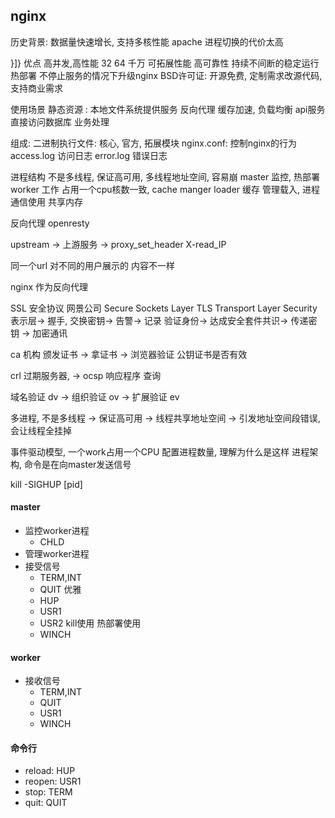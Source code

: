 ## nginx


历史背景:
数据量快速增长, 支持多核性能
apache 进程切换的代价太高

}]}
优点
 高并发,高性能 32 64 千万
可拓展性能
高可靠性  持续不间断的稳定运行
热部署   不停止服务的情况下升级nginx
BSD许可证: 开源免费, 定制需求改源代码, 支持商业需求

使用场景
	静态资源 : 本地文件系统提供服务
	反向代理 缓存加速, 负载均衡
	api服务  直接访问数据库  业务处理

组成:
	二进制执行文件: 核心, 官方, 拓展模块
	nginx.conf: 控制nginx的行为
	access.log 访问日志
	error.log 错误日志


进程结构
不是多线程, 保证高可用, 多线程地址空间, 容易崩
master 监控, 热部署
worker 工作 占用一个cpu核数一致,
cache manger loader 缓存 管理载入,
进程通信使用 共享内存


反向代理 openresty


upstream -> 上游服务 ->
proxy_set_header X-read_IP

同一个url 对不同的用户展示的 内容不一样

nginx 作为反向代理


SSL 安全协议 网景公司 Secure Sockets  Layer
TLS Transport Layer   Security
表示层-> 握手, 交换密钥-> 告警-> 记录
验证身份-> 达成安全套件共识-> 传递密钥 -> 加密通讯

ca 机构 颁发证书 ->  拿证书 -> 浏览器验证 公钥证书是否有效

crl 过期服务器, -> ocsp 响应程序 查询

域名验证 dv -> 组织验证 ov -> 扩展验证 ev


多进程, 不是多线程 -> 保证高可用 -> 线程共享地址空间  -> 引发地址空间段错误,会让线程全挂掉

事件驱动模型, 一个work占用一个CPU 配置进程数量, 理解为什么是这样  进程架构, 命令是在向master发送信号

kill -SIGHUP [pid]

<!-- tabs:start -->


#### **master**

 * 监控worker进程
   * CHLD
 * 管理worker进程
 * 接受信号
   * TERM,INT
   * QUIT  优雅
   * HUP
   * USR1
   * USR2  kill使用 热部署使用
   * WINCH

#### **worker**

* 接收信号
   * TERM,INT
   * QUIT
   * USR1
   * WINCH


#### 命令行
* reload: HUP
* reopen: USR1
* stop: TERM
* quit: QUIT


<!-- tabs:end ->

建立3握手, nginx怎么收到读事件->

内核获取等待处理的事件-> epoll

epoll
高并发链接中, 每次处理的活跃链接占比小

eventpoll data
遍历链表里只有活跃的链接

读取http消息

用户态代码完成链接切换


底层 阻塞非阻塞 切换进程
调用方式 : 同步异步 ->

模块
- core
  - events
    - epoll
    - event_core
  - http
    - upstream
    - http_core_module
    - 响应过滤
    - 请求处理
  - mail
    - core_module
  - stream
    - core_module
  - core
  - errlog
  - thread_pool
  - openssl
- conf

keepalive 多个http请求通过复用tcp链接,

连接池
work_connection 占用内存 (232byte+96byte)*2

内存池

共享内存 -> 切分slot
小对象,避免碎片, 避免重复初始化


listen [port]
listen [ip]:80
listen [] default


read req Headers ->决定使用哪个server块

那个location 生效
是否要限速
验证auth
生成响应 -> upstream servcies
返回过滤 gzip images
记录acess

post_read
server_revrite
 重定向, 简单返回
 重写url  break  premanent: 301,永久 redirect:302 临时  rewitelog
 if 逻辑判断 表达式~大小写敏感, ~*大小写不敏感
    文件 -f
    目录 -d
    软连 -e
    可执行 -x
find_config
  最长匹配 < 正则匹配 ^~禁止正则
Rewrite


Post_rewite

preaccess
  限制客户端并发 limit_conn 资源服务器
  限制一个连接上每秒处理的请求数, leakybucket算法(蓄水池, 水库) limit_req在conn之前

access   satisfy
  内网 access
  auth basic
  auth request
post_access
preconent
  try_files 反向代理实用
  mirror 流量拷贝, 多个环境处理用户流量
content
  static
  root  映射为文件 返回静态资源
  alias alias不会拼接location
  index autoindex
  concat 访问多个小文件合并到一次http返回
响应过滤
  header 过滤
  body 过滤
  copy_filter 复制包体内容
  postpone_filter 处理子请求
  header_filter 构造响应头
  write_filter 发送响应
  sub_filter
  addition 响应前后修改内容
  referer invalid_referers(1不让), referer_hash_bucket_size, referer_hash_max_size
  secure_link (url 加密,hash前的url,)

log
  log_format

变量
  http请求相关
    args_value,query_string,is_args(?:""),content_length,content_type
    uri,request_uri,scheme,request_method,remote_user,request_length
    request_body_file,request_body(反向代理的时候), request
    host(请求行, host头, 匹配上的server_name)
    binary_remote_addr(二进制), remote_addr,conneetion_request,proxy_protocol_addr
    request_time,



Rewrite 模块

301: http1.0 永久重定向
302: 临时重定向, 禁止被缓存

http1.1
303: 临时 允许改变方法, 禁止被缓存
307: 临时, 不允许改变方法, 禁止被缓存
308: 永久, 不允许改变方法


## 反向代理和负载均衡

负载均衡:
  akf拓展立方体
    x:水平扩展, 轻松容易
    y:功能拆分, 更改代码 , 重构, 解决数据量的上升
    z:用户功能, cdn, 固定用户, 到固定集群

反向代理:
  4: udp-> udp, tcp-> tcp  传输层  stream模块  7个阶段
      post_accept   readlip  通过proxy_prototocol 取出真实地址
      preaccess     limt_connn 限制客户端并发连接数, 共享内存
      access        access     客户端地址,决定是否可以访问
      ssl           stram_ssl tcp -i lo port 80  下游 ssl -> 裸的 上游   ssl_preread, 解析下游tls证书信息
      preread
      content       return straem_proxy
      log           access log  stream_log
      IP地址透传     proxy_protocol协议, 修改报文中的源地址

  7: 应用层, 有业务信息, memecached, cgi, uwsig, grpc, http, websocket  11个阶段

缓存:
  时间缓存:缓存在nginx机器上, 直接返回内容
  空间缓存:预取内容

### http 7层反向代理
反向代理
  proxy_pass 会替换url
  接收客户端包,

### upsteam 4层 与上游交付
  加权round-robin, weight,无法保证一类请求, 某一台服务处理, x: 水平扩展
  对上游使用keepalive, 提升吞吐量, 降低时延
  z: hash算法, 某一类, 某一台服务处理,
    一致性hash 环, 避免扩容或者宕机后,路由发生大规模变化, 缓存大规模失效

  接收上游响应
    proxy_buffer_size cookie太长, proxy_read_timeout proxy_limit_rate, proxy_store
  转发响应
    proxy_ignore_headers X-Accel-Limit_Rate  proxy_hide_header proxy_pass_Header
  上游返回失败
    proxy_next_upstream
双向认证
  proxy_ssl_certificate, proxy_ssl_verify

缓存
  nginx缓存, 提升所有用户体验, 有效降低上游服务负载, 有网络消耗
    expires, if-Mathch proxy_cache, proxy_cache_path,proxy_cache_valid,upstream_cache_status
  浏览器缓存, 没有网络消耗, 失效返回304, 只能提升一个用户体验
    etag if none match if modified since

  缓存失效
    热点资源->
    合并回源请求, 所有请求等第一个相应返回, 或者超时后使用缓存响应客户端
    proxy_cache_use_stale 定义陈旧缓存的用法

  发起请求

## 优化方法论

* 软件层面
  * 增大CPU利用率
  * 增大内存利用率
  * 增大磁盘IO利用率
  * 增大网络带宽利用率
* 硬件
  * 网卡
  * 磁盘
  * CPU
  * 内存
* DNS划分

